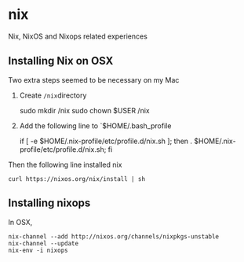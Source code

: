 # nix

Nix, NixOS and Nixops related experiences

## Installing Nix on OSX

Two extra steps seemed to be necessary on my Mac

1. Create `/nix`directory


    sudo mkdir /nix
    sudo chown $USER /nix

2. Add the following line to `$HOME/.bash_profile


    if [ -e $HOME/.nix-profile/etc/profile.d/nix.sh ]; then . $HOME/.nix-profile/etc/profile.d/nix.sh; fi

Then the following line installed nix

    curl https://nixos.org/nix/install | sh

## Installing nixops

In OSX,

    nix-channel --add http://nixos.org/channels/nixpkgs-unstable
    nix-channel --update
    nix-env -i nixops


